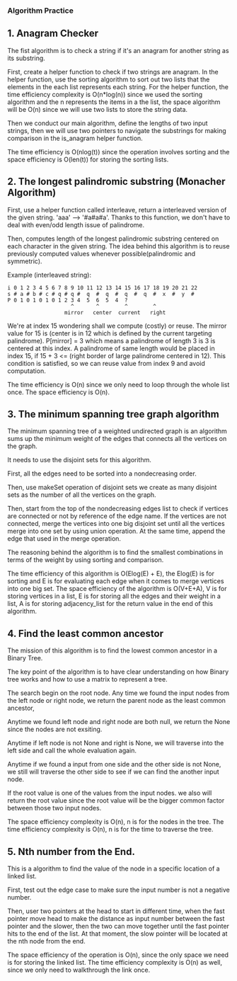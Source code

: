 ### Algorithm Practice

## 1. Anagram Checker

The fist algorithm is to check a string if it's an anagram for another string as its substring.

First, create a helper function to check if two strings are anagram.
In the helper function, use the sorting algorithm to sort out two lists that the elements in the each list represents each string. For the helper function, the time efficiency complexity is O(n*log(n)) since we used the sorting algorithm and the n represents the items in a the list, the space algorithm will be O(n) since we will use two lists to store the string data.

Then we conduct our main algorithm, define the lengths of two input strings, then we will use two pointers to navigate the substrings for making comparison in the is_anagram helper function.

The time efficiency is O(nlog(t)) since the operation involves sorting and the space efficiency is O(len(t)) for storing the sorting lists.

## 2. The longest palindromic substring (Monacher Algorithm)

First, use a helper function called interleave, return a interleaved version of the given string. 'aaa' --> '#a#a#a'.
Thanks to this function, we don't have to deal with even/odd length issue of
palindrome.

Then, computes length of the longest palindromic substring centered on each character
in the given string. The idea behind this algorithm is to reuse previously
computed values whenever possible(palindromic and symmetric).

Example (interleaved string):
```
i 0 1 2 3 4 5 6 7 8 9 10 11 12 13 14 15 16 17 18 19 20 21 22
s # a # b # c # q # q #  q  #  q  #  q  #  q  #  x  #  y  #
P 0 1 0 1 0 1 0 1 2 3 4  5  6  5  4  ?
                    ^       ^        ^        ^
                  mirror   center  current   right
```
We're at index 15 wondering shall we compute (costly) or reuse. The mirror value
for 15 is (center is in 12 which is defined by the current targeting palindrome). P[mirror] = 3 which means a palindrome of length 3 is
3 is centered at this index. A palindrome of same length would be placed in index 15,
if 15 + 3 <= (right border of large palindrome centered in 12). This condition is satisfied,
so we can reuse value from index 9 and avoid computation.

The time efficiency is O(n) since we only need to loop through the whole list once.
The space efficiency is O(n).

## 3. The minimum spanning tree graph algorithm

The minimum spanning tree of a weighted undirected graph is an algorithm sums up the minimum
weight of the edges that connects all the vertices on the graph.

It needs to use the disjoint sets for this algorithm.

First, all the edges need to be sorted into a nondecreasing order.

Then, use makeSet operation of disjoint sets we create as many disjoint sets as the number of all
the vertices on the graph.

Then, start from the top of the nondecreasing edges list to check if vertices are connected or not by reference of the edge name. If the vertices are not connected, merge the vertices into one big disjoint set until all the vertices merge into one set by using union operation. At the same time, append the edge that used in the merge operation.

The reasoning behind the algorithm is to find the smallest combinations in terms of the weight by using sorting and comparison.

The time efficiency of this algorithm is O(Elog(E) + E), the Elog(E) is for sorting and E is for evaluating each edge when it comes to merge vertices into one big set. The space efficiency of the algorithm is O(V+E+A), V is for storing vertices in a list, E is for storing all the edges and their weight in a list, A is for storing adjacency_list for the return value in the end of this algorithm.

## 4. Find the least common ancestor

The mission of this algorithm is to find the lowest common ancestor in a Binary Tree.

The key point of the algorithm is to have clear understanding on how Binary tree works and how to use a matrix to represent a tree.

The search begin on the root node. Any time we found the input nodes from the left node or right node, we return the parent node as the least common ancestor,

Anytime we found left node and right node are both null, we return the None since the nodes are not exsiting.

Anytime if left node is not None and right is None, we will traverse into the left side and call the whole evaluation again.

Anytime if we found a input from one side and the other side is not None, we still will traverse the other side to see if we can find the another input node.

If the root value is one of the values from the input nodes. we also will return the root value since the root value will be the bigger common factor between those two input nodes.

The space efficiency complexity is O(n), n is for the nodes in the tree. The time efficiency complexity is O(n), n is for the time to traverse the tree.

## 5. Nth number from the End.

This is a algorithm to find the value of the node in a specific location of a linked list.

First, test out the edge case to make sure the input number is not a negative number.

Then, user two pointers at the head to start in different time, when the fast pointer move head to make the distance as input number between the fast pointer and the slower, then the two can move together until the  fast pointer hits to the end of the list. At that moment, the slow pointer will be located at the nth node from the end.

The space efficiency of the operation is O(n), since the only space we need is for storing the linked list. The time efficiency complexity is O(n) as well, since we only need to walkthrough the link once.
